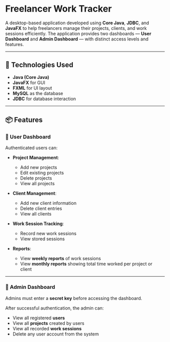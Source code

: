 # Freelancer Work Tracker

A desktop-based application developed using **Core Java**, **JDBC**, and **JavaFX** to help freelancers manage their projects, clients, and work sessions efficiently. The application provides two dashboards — **User Dashboard** and **Admin Dashboard** — with distinct access levels and features.

---

## 🧰 Technologies Used

- **Java (Core Java)**
- **JavaFX** for GUI
- **FXML** for UI layout
- **MySQL** as the database
- **JDBC** for database interaction

---

## 📦 Features

### 👤 User Dashboard
Authenticated users can:

- **Project Management**:
  - Add new projects
  - Edit existing projects
  - Delete projects
  - View all projects

- **Client Management**:
  - Add new client information
  - Delete client entries
  - View all clients

- **Work Session Tracking**:
  - Record new work sessions
  - View stored sessions

- **Reports**:
  - View **weekly reports** of work sessions
  - View **monthly reports** showing total time worked per project or client

---

### 🔐 Admin Dashboard
Admins must enter a **secret key** before accessing the dashboard.

After successful authentication, the admin can:

- View all registered **users**
- View all **projects** created by users
- View all recorded **work sessions**
- Delete any user account from the system



